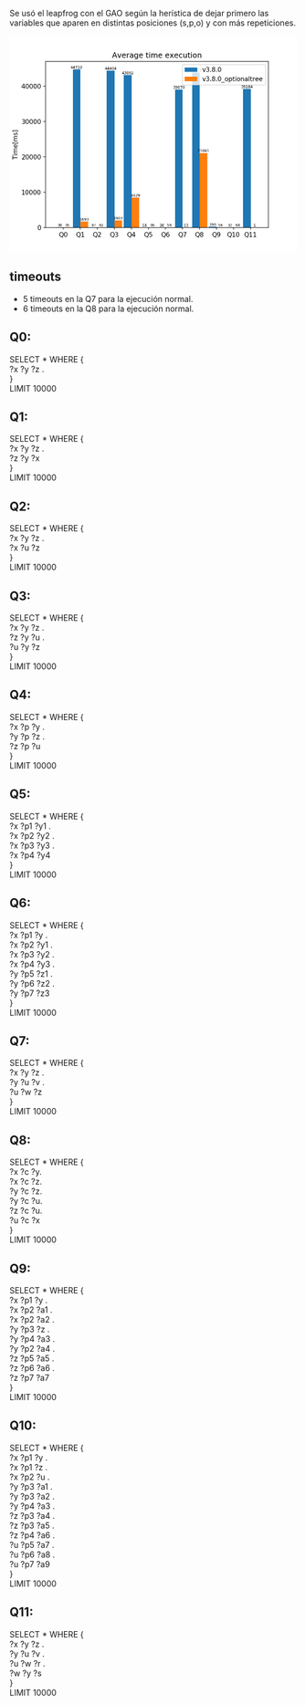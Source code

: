 Se usó el leapfrog con el GAO según la herística de dejar primero las variables que aparen en distintas posiciones (s,p,o) y con más repeticiones.  

![average](hot/average.png)  

## timeouts
* 5 timeouts en la Q7 para la ejecución normal.
* 6 timeouts en la Q8 para la ejecución normal.

## Q0:
SELECT * WHERE {    
	?x ?y ?z .  
}   
LIMIT 10000  
  
## Q1:  
SELECT * WHERE {  
	?x ?y ?z .  
	?z ?y ?x  
}  
LIMIT 10000  
  
## Q2:  
SELECT * WHERE {  
	?x ?y ?z .  
	?x ?u ?z  
}  
LIMIT 10000  
  
## Q3:  
SELECT * WHERE {  
	?x ?y ?z .  
	?z ?y ?u .  
	?u ?y ?z   
}  
LIMIT 10000  
  
## Q4:  
SELECT * WHERE {  
	?x ?p ?y .  
	?y ?p ?z .  
	?z ?p ?u  
}  
LIMIT 10000  
  
## Q5:  
SELECT * WHERE {  
    ?x ?p1 ?y1 .  
	?x ?p2 ?y2 .  
	?x ?p3 ?y3 .  
	?x ?p4 ?y4  
}  
LIMIT 10000  
  
## Q6:  
SELECT * WHERE {  
    ?x ?p1 ?y .  
	?x ?p2 ?y1 .  
	?x ?p3 ?y2 .  
	?x ?p4 ?y3 .  
	?y ?p5 ?z1 .  
	?y ?p6 ?z2 .  
	?y ?p7 ?z3  
}  
LIMIT 10000  
  
## Q7:  
SELECT * WHERE {  
    ?x ?y ?z .  
    ?y ?u ?v .  
    ?u ?w ?z  
}  
LIMIT 10000  
  
## Q8:  
SELECT * WHERE {  
	?x ?c ?y.  
	?x ?c ?z.  
	?y ?c ?z.  
	?y ?c ?u.  
	?z ?c ?u.  
	?u ?c ?x  
}  
LIMIT 10000  
  
## Q9:  
SELECT * WHERE {  
	?x ?p1 ?y .  
	?x ?p2 ?a1 .  
	?x ?p2 ?a2 .  
	?y ?p3 ?z .  
	?y ?p4 ?a3 .  
	?y ?p2 ?a4 .  
	?z ?p5 ?a5 .  
	?z ?p6 ?a6 .  
	?z ?p7 ?a7  
}  
LIMIT 10000  
  
## Q10:  
SELECT * WHERE {  
	?x ?p1 ?y .  
	?x ?p1 ?z .  
	?x ?p2 ?u .  
	?y ?p3 ?a1 .  
	?y ?p3 ?a2 .  
	?y ?p4 ?a3 .  
	?z ?p3 ?a4 .  
	?z ?p3 ?a5 .  
	?z ?p4 ?a6 .  
	?u ?p5 ?a7 .  
	?u ?p6 ?a8 .  
	?u ?p7 ?a9  
}  
LIMIT 10000  
  
## Q11:  
SELECT * WHERE {  
	?x ?y ?z .  
	?y ?u ?v .  
	?u ?w ?r .  
	?w ?y ?s  
}  
LIMIT 10000  
